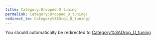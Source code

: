 ```yaml
---
title: Category:Dropped D tuning
permalink: Category:Dropped_D_tuning/
redirect_to: Category%3ADrop_D_tuning/
---
```


You should automatically be redirected to [Category%3ADrop_D_tuning](Category%3ADrop_D_tuning/)
